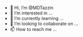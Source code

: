 - 👋 Hi, I’m @MDTazzin
- 👀 I’m interested in ...
- 🌱 I’m currently learning ...
- 💞️ I’m looking to collaborate on ...
- 📫 How to reach me ...

<!---
MDTazzin/MDTazzin is a ✨ special ✨ repository because its `README.md` (this file) appears on your GitHub profile.
You can click the Preview link to take a look at your changes.
--->
